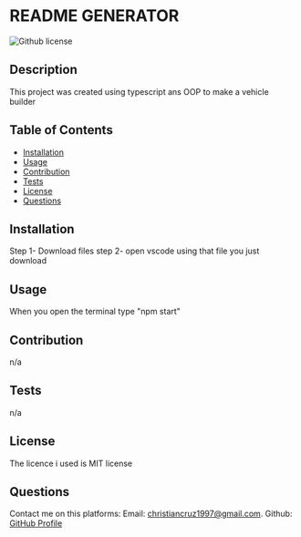 
  # README GENERATOR
  ![Github license](http://img.shield.io/badge/license-MIT-blue.svg)

## Description
This project was created using typescript ans OOP to make a vehicle builder

## Table of Contents
- [Installation](#installation)
- [Usage](#usage)
- [Contribution](#contribution)
- [Tests](#tests)
- [License](#license)
- [Questions](#questions)


## Installation

Step 1- Download files
step 2- open vscode using that file you just download 

## Usage

When you open the terminal type "npm start"

## Contribution
n/a

## Tests
n/a

## License
The licence i used is MIT license

## Questions
Contact me on this platforms:
Email: [christiancruz1997@gmail.com](mailto:christiancruz1997@gmail.com). 
Github: [GitHub Profile](https://github.com/Heartless117)
